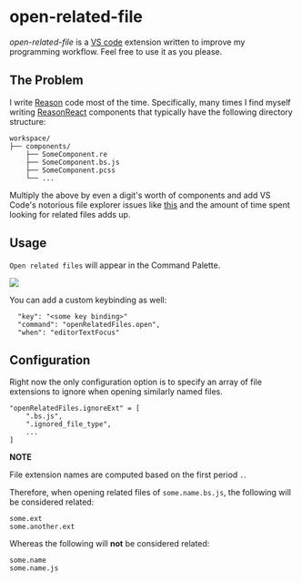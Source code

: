 # open-related-file

*open-related-file* is a [VS code](https://code.visualstudio.com/) extension written to improve my programming workflow. Feel free to use it as you please.

## The Problem

I write [Reason](https://reasonml.github.io/) code most of the time. Specifically, many times I find myself writing [ReasonReact](https://reasonml.github.io/reason-react/) components that typically have the following directory structure:

```
workspace/
├── components/
    ├── SomeComponent.re
    ├── SomeComponent.bs.js
    ├── SomeComponent.pcss
    └── ...
```

Multiply the above by even a digit's worth of components and add VS Code's notorious file explorer issues like [this](https://github.com/Microsoft/vscode/issues/17777) and the amount of time spent looking for related files adds up.

## Usage

`Open related files` will appear in the Command Palette.

![](https://raw.githubusercontent.com/bryanthomaschen/vscode-open-related-file/master/open-related-file-usecase.gif)

You can add a custom keybinding as well:
```
  "key": "<some key binding>"
  "command": "openRelatedFiles.open",
  "when": "editorTextFocus"
```

## Configuration

Right now the only configuration option is to specify an array of file extensions to ignore when opening similarly named files.
```
"openRelatedFiles.ignoreExt" = [
    ".bs.js",
    ".ignored_file_type",
    ...
]
```

**NOTE**

File extension names are computed based on the first period `.`.

Therefore, when opening related files of `some.name.bs.js`, the following will be considered related:

```
some.ext
some.another.ext
```
Whereas the following will **not** be considered related:
```
some.name
some.name.js
```

